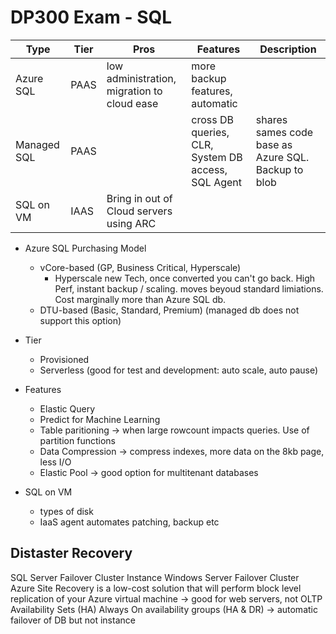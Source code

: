 # DP300 Exam - SQL 

| Type | Tier | Pros | Features | Description |
| ---- | ---- | ---- | ---- | ---- |
| Azure SQL | PAAS | low administration, migration to cloud ease | more backup features, automatic |
| Managed SQL | PAAS | | cross DB queries, CLR, System DB access, SQL Agent | shares sames code base as Azure SQL. Backup to blob |
| SQL on VM | IAAS | Bring in out of Cloud servers using ARC |



- Azure SQL Purchasing Model
  - vCore-based (GP, Business Critical, Hyperscale)
    - Hyperscale new Tech, once converted you can't go back. High Perf, instant backup / scaling. moves beyoud standard limiations. Cost marginally more than Azure SQL db.
  - DTU-based (Basic, Standard, Premium) (managed db does not support this option)
- Tier
  - Provisioned
  - Serverless (good for test and development: auto scale, auto pause)

- Features
  - Elastic Query
  - Predict for Machine Learning
  - Table paritioning -> when large rowcount impacts queries. Use of partition functions
  - Data Compression -> compress indexes, more data on the 8kb page, less I/O
  - Elastic Pool -> good option for multitenant databases

- SQL on VM
  - types of disk
  - IaaS agent automates patching, backup etc
 
## Distaster Recovery
SQL Server Failover Cluster Instance 
Windows Server Failover Cluster
Azure Site Recovery is a low-cost solution that will perform block level replication of your Azure virtual machine -> good for web servers, not OLTP
Availability Sets (HA)
Always On availability groups (HA & DR) -> automatic failover of DB but not instance
